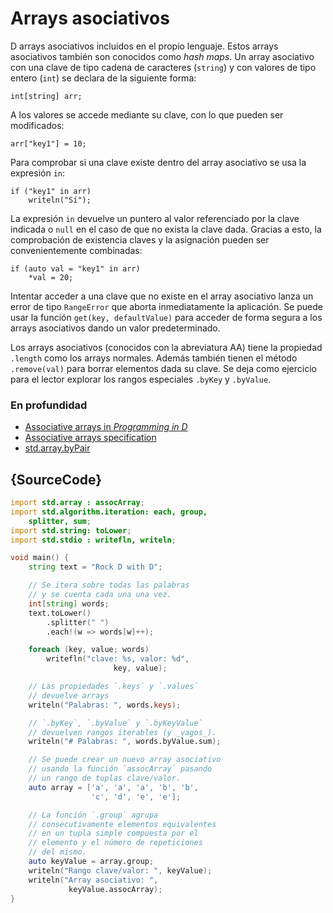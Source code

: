 # Arrays asociativos

D arrays asociativos incluidos en el propio lenguaje. Estos arrays asociativos
también son conocidos como *hash maps*. Un array asociativo con una clave
de tipo cadena de caracteres (`string`) y con valores de tipo entero (`int`)
se declara de la siguiente forma:

    int[string] arr;

A los valores se accede mediante su clave, con lo que pueden ser modificados:

    arr["key1"] = 10;

Para comprobar si una clave existe dentro del array asociativo se usa la
expresión `in`:

    if ("key1" in arr)
        writeln("Sí");

La expresión `in` devuelve un puntero al valor referenciado por la clave
indicada o `null` en el caso de que no exista la clave dada. Gracias a esto,
la comprobación de existencia claves y la asignación pueden ser convenientemente
combinadas:

    if (auto val = "key1" in arr)
        *val = 20;

Intentar acceder a una clave que no existe en el array asociativo lanza un
error de tipo `RangeError` que aborta inmediatamente la aplicación. Se puede
usar la función `get(key, defaultValue)` para acceder de forma segura a los
arrays asociativos dando un valor predeterminado.

Los arrays asociativos (conocidos con la abreviatura AA) tiene la propiedad
`.length` como los arrays normales. Además también tienen el método
`.remove(val)` para borrar elementos dada su clave. Se deja como ejercicio
para el lector explorar los rangos especiales `.byKey` y `.byValue`.

### En profundidad

- [Associative arrays in _Programming in D_](http://ddili.org/ders/d.en/aa.html)
- [Associative arrays specification](https://dlang.org/spec/hash-map.html)
- [std.array.byPair](http://dlang.org/phobos/std_array.html#.byPair)

## {SourceCode}

```d
import std.array : assocArray;
import std.algorithm.iteration: each, group,
    splitter, sum;
import std.string: toLower;
import std.stdio : writefln, writeln;

void main() {
    string text = "Rock D with D";

    // Se itera sobre todas las palabras
    // y se cuenta cada una una vez.
    int[string] words;
    text.toLower()
        .splitter(" ")
        .each!(w => words[w]++);

    foreach (key, value; words)
        writefln("clave: %s, valor: %d",
                       key, value);

    // Las propiedades `.keys` y `.values`
    // devuelve arrays
    writeln("Palabras: ", words.keys);

    // `.byKey`, `.byValue` y `.byKeyValue`
    // devuelven rangos iterables (y _vagos_).
    writeln("# Palabras: ", words.byValue.sum);

    // Se puede crear un nuevo array asociativo
    // usando la función `assocArray` pasando
    // un rango de tuplas clave/valor.
    auto array = ['a', 'a', 'a', 'b', 'b',
                  'c', 'd', 'e', 'e'];

    // La función `.group` agrupa
    // consecutivamente elementos equivalentes
    // en un tupla simple compuesta por el
    // elemento y el número de repeticiones
    // del mismo.
    auto keyValue = array.group;
    writeln("Rango clave/valor: ", keyValue);
    writeln("Array asociativo: ",
             keyValue.assocArray);
}
```
